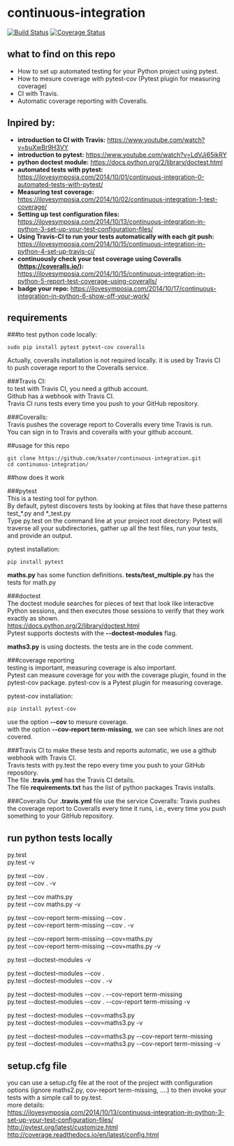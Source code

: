 # continuous-integration
[![Build Status](https://travis-ci.org/ksator/continuous-integration.svg?branch=master)](https://travis-ci.org/ksator/continuous-integration)
[![Coverage Status](https://coveralls.io/repos/github/ksator/continuous-integration/badge.svg?branch=master)](https://coveralls.io/github/ksator/continuous-integration?branch=master)

## what to find on this repo  
- How to set up automated testing for your Python project using pytest.  
- How to mesure coverage with pytest-cov (Pytest plugin for measuring coverage)
- CI with Travis. 
- Automatic coverage reporting with Coveralls.  

## Inpired by:  
- **introduction to CI with Travis:** https://www.youtube.com/watch?v=buXwBr9H3VY  
- **introduction to pytest:** https://www.youtube.com/watch?v=LdVJj65ikRY 
- **python doctest module:** https://docs.python.org/2/library/doctest.html
- **automated tests with pytest:** https://ilovesymposia.com/2014/10/01/continuous-integration-0-automated-tests-with-pytest/
- **Measuring test coverage:** https://ilovesymposia.com/2014/10/02/continuous-integration-1-test-coverage/  
- **Setting up test configuration files:** https://ilovesymposia.com/2014/10/13/continuous-integration-in-python-3-set-up-your-test-configuration-files/  
- **Using Travis-CI to run your tests automatically with each git push:** https://ilovesymposia.com/2014/10/15/continuous-integration-in-python-4-set-up-travis-ci/  
- **continuously check your test coverage using Coveralls (https://coveralls.io/):** https://ilovesymposia.com/2014/10/15/continuous-integration-in-python-5-report-test-coverage-using-coveralls/ 
- **badge your repo:** https://ilovesymposia.com/2014/10/17/continuous-integration-in-python-6-show-off-your-work/  

## requirements

###to test python code locally: 
```
sudo pip install pytest pytest-cov coveralls  
```
Actually, coveralls installation is not required locally. it is used by Travis CI  to push coverage report to the Coveralls service.     

###Travis CI:  
to test with Travis CI, you need a github account.  
Github has a webhook with Travis CI.   
Travis CI runs tests every time you push to your GitHub repository.   

###Coveralls:   
Travis pushes the coverage report to Coveralls every time Travis is run.   
You can sign in to Travis and coveralls with your github account.  

##usage for this repo  
```
git clone https://github.com/ksator/continuous-integration.git  
cd continuous-integration/  
```

##how does it work

###pytest   
This is a testing tool for python.   
By default, pytest discovers tests by looking at files that have these patterns test_*.py and *_test.py  
Type py.test on the command line at your project root directory: Pytest will traverse all your subdirectories, gather up all the test files, run your tests, and provide an output.  

pytest installation: 
```
pip install pytest
```

**maths.py** has some function definitions. **tests/test_multiple.py** has the tests for math.py  

###doctest   
The doctest module searches for pieces of text that look like interactive Python sessions, and then executes those sessions to verify that they work exactly as shown.  
https://docs.python.org/2/library/doctest.html  
Pytest supports doctests with the **--doctest-modules** flag.  

**maths3.py** is using doctests. the tests are in the code comment.  

###coverage reporting  
testing is important, measuring coverage is also important.   
Pytest can measure coverage for you with the coverage plugin, found in the pytest-cov package. pytest-cov is a Pytest plugin for measuring coverage.  

pytest-cov installation: 
```
pip install pytest-cov
```

use the option **--cov** to mesure coverage.  
with the option **--cov-report term-missing**, we can see which lines are not covered.   

###Travis CI 
to make these tests and reports automatic, we use a github webhook with Travis CI.   
Travis tests with py.test the repo every time you push to your GitHub repository.  
The file **.travis.yml** has the Travis CI details.  
The file **requirements.txt** has the list of python packages Travis installs.  

###Coveralls 
Our **.travis.yml** file use the service Coveralls: Travis pushes the coverage report to Coveralls every time it runs, i.e., every time you push something to your GitHub repository.  
 
## run python tests locally  

py.test  
py.test -v  

py.test --cov .  
py.test --cov . -v  

py.test --cov maths.py  
py.test --cov maths.py -v  

py.test --cov-report term-missing --cov .  
py.test --cov-report term-missing --cov . -v  

py.test --cov-report term-missing --cov=maths.py  
py.test --cov-report term-missing --cov=maths.py -v  

py.test --doctest-modules -v  

py.test --doctest-modules --cov .  
py.test --doctest-modules --cov . -v  

py.test --doctest-modules --cov . --cov-report term-missing  
py.test --doctest-modules --cov . --cov-report term-missing -v  

py.test --doctest-modules --cov=maths3.py  
py.test --doctest-modules --cov=maths3.py -v   

py.test --doctest-modules --cov=maths3.py --cov-report term-missing  
py.test --doctest-modules --cov=maths3.py --cov-report term-missing -v  
##  setup.cfg file  
you can use a setup.cfg file at the root of the project with configuration options (ignore maths2.py, cov-report term-missing, ....) to then invoke your tests with a simple call to py.test.  
more details:   
https://ilovesymposia.com/2014/10/13/continuous-integration-in-python-3-set-up-your-test-configuration-files/  
http://pytest.org/latest/customize.html  
http://coverage.readthedocs.io/en/latest/config.html  



